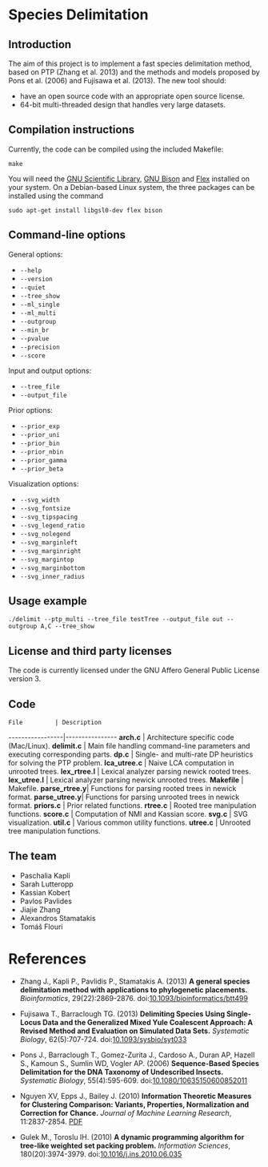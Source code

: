 # Species Delimitation

## Introduction

The aim of this project is to implement a fast species delimitation method,
based on PTP (Zhang et al. 2013) and the methods and models proposed by
Pons et al. (2006) and Fujisawa et al. (2013). The new tool should:

* have an open source code with an appropriate open source license.
* 64-bit multi-threaded design that handles very large datasets.

## Compilation instructions

Currently, the code can be compiled using the included Makefile:

`make`

You will need the [GNU Scientific Library](http://www.gnu.org/software/gsl/),
[GNU Bison](http://www.gnu.org/software/bison/) and [Flex](http://flex.sourceforge.net/)
installed on your system. On a Debian-based Linux system, the three packages can be installed
using the command

`sudo apt-get install libgsl0-dev flex bison`

## Command-line options

General options:

* `--help`
* `--version`
* `--quiet`
* `--tree_show`
* `--ml_single`
* `--ml_multi`
* `--outgroup`
* `--min_br`
* `--pvalue`
* `--precision`
* `--score`

Input and output options:

* `--tree_file`
* `--output_file`

Prior options:

* `--prior_exp`
* `--prior_uni`
* `--prior_bin`
* `--prior_nbin`
* `--prior_gamma`
* `--prior_beta`

Visualization options:

* `--svg_width`
* `--svg_fontsize`
* `--svg_tipspacing`
* `--svg_legend_ratio`
* `--svg_nolegend`
* `--svg_marginleft`
* `--svg_marginright`
* `--svg_margintop`
* `--svg_marginbottom`
* `--svg_inner_radius`

## Usage example

`./delimit --ptp_multi --tree_file testTree --output_file out --outgroup A,C --tree_show`

## License and third party licenses

The code is currently licensed under the GNU Affero General Public License version 3.

## Code

    File         | Description
-----------------|----------------
**arch.c**       | Architecture specific code (Mac/Linux).
**delimit.c**    | Main file handling command-line parameters and executing corresponding parts.
**dp.c**         | Single- and multi-rate DP heuristics for solving the PTP problem.
**lca_utree.c**  | Naive LCA computation in unrooted trees.
**lex_rtree.l**  | Lexical analyzer parsing newick rooted trees.
**lex_utree.l**  | Lexical analyzer parsing newick unrooted trees.
**Makefile**     | Makefile.
**parse_rtree.y**| Functions for parsing rooted trees in newick format.
**parse_utree.y**| Functions for parsing unrooted trees in newick format.
**priors.c**     | Prior related functions.
**rtree.c**      | Rooted tree manipulation functions.
**score.c**      | Computation of NMI and Kassian score.
**svg.c**        | SVG visualization.
**util.c**       | Various common utility functions.
**utree.c**      | Unrooted tree manipulation functions.

## The team

* Paschalia Kapli
* Sarah Lutteropp
* Kassian Kobert
* Pavlos Pavlides
* Jiajie Zhang
* Alexandros Stamatakis
* Tom&aacute;&scaron; Flouri

# References

* Zhang J., Kapli P., Pavlidis P., Stamatakis A. (2013)
**A general species delimitation method with applications to phylogenetic placements.**
*Bioinformatics*, 29(22):2869-2876.
doi:[10.1093/bioinformatics/btt499](http://dx.doi.org/10.1093/bioinformatics/btt499)

* Fujisawa T., Barraclough TG. (2013)
**Delimiting Species Using Single-Locus Data and the Generalized Mixed Yule Coalescent Approach: A Revised Method and Evaluation on Simulated Data Sets.**
*Systematic Biology*, 62(5):707-724.
doi:[10.1093/sysbio/syt033](http://dx.doi.org/10.1093/sysbio/syt033)

* Pons J., Barraclough T., Gomez-Zurita J., Cardoso A., Duran AP, Hazell S., Kamoun S., Sumlin WD, Vogler AP. (2006)
**Sequence-Based Species Delimitation for the DNA Taxonomy of Undescribed Insects.**
*Systematic Biology*, 55(4):595-609.
doi:[10.1080/10635150600852011](http://dx.doi.org/10.1080/10635150600852011)

* Nguyen XV, Epps J., Bailey J. (2010)
**Information Theoretic Measures for Clustering Comparison: Variants, Properties, Normalization and Correction for Chance.**
*Journal of Machine Learning Research*, 11:2837-2854.
[PDF](http://www.jmlr.org/papers/volume11/vinh10a/vinh10a.pdf)

* Gulek M., Toroslu IH. (2010)
**A dynamic programming algorithm for tree-like weighted set packing problem.**
*Information Sciences*, 180(20):3974-3979.
doi:[10.1016/j.ins.2010.06.035](http://dx.doi.org/10.1016/j.ins.2010.06.035)
